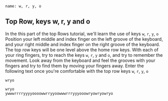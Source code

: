 ```ngMeta
name: w, r, y, o
```

## Top Row, keys w, r, y and o

In the this part of the top Rows tutorial, we'll learn the use of keys `w`, `r`, `y`, `o`
Position your left middle and index finger on the left groove of the keyboard, and your right middle and index finger on the right groove of the keyboard. The top row keys will be one level above the home row keys. With each of your ring fingers, try to reach the keys `w`, `r`, `y` and `o`, and try to remember the movement. Look away from the keyboard and feel the grooves with your fingers and try to find them by moving your fingers away.
Enter the following text once you're comfortable with the top row keys  `w`, `r`, `y`, `o`


```trytyping
wryo
```

```practicetyping
wryo
ywwwrrrryyyyoooowwrryyoowwwrrryyyooowryowryowryo
```